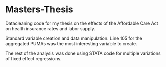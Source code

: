 # Masters-Thesis
Datacleaning code for my thesis on the effects of the Affordable Care Act on health insurance rates and labor supply.

Standard variable creation and data manipulation.
Line 105 for the aggregated PUMAs was the most interesting variable to create.

The rest of the analysis was done using STATA code for multiple variations of fixed effect regressions.
